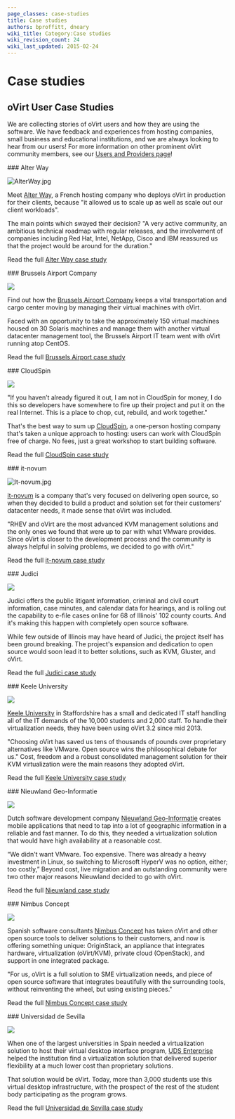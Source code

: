 ```yaml
---
page_classes: case-studies
title: Case studies
authors: bproffitt, dneary
wiki_title: Category:Case studies
wiki_revision_count: 24
wiki_last_updated: 2015-02-24
---
```


# Case studies

## oVirt User Case Studies

We are collecting stories of oVirt users and how they are using the software. We have feedback and experiences from hosting companies, small business and educational institutions, and we are always looking to hear from our users! For more information on other prominent oVirt community members, see our [Users and Providers page](/community/user-stories/users-and-providers/)!

<div class="case-studies">
<div class="case-study">
### Alter Way

![](AlterWay.jpg "AlterWay.jpg")

Meet [Alter Way](/community/user-stories/alter-way-case-study/), a French hosting company who deploys oVirt in production for their clients, because "it allowed us to scale up as well as scale out our client workloads".

The main points which swayed their decision? "A very active community, an ambitious technical roadmap with regular releases, and the involvement of companies including Red Hat, Intel, NetApp, Cisco and IBM reassured us that the project would be around for the duration."

Read the full [Alter Way case study](/community/user-stories/alter-way-case-study/)

</div>
<div class="case-study">
### Brussels Airport Company

![](BrusselsAirport.svg)

Find out how the [Brussels Airport Company](/community/user-stories/brussels-airport-case-study/) keeps a vital transportation and cargo center moving by managing their virtual machines with oVirt.

Faced with an opportunity to take the approximately 150 virtual machines housed on 30 Solaris machines and manage them with another virtual datacenter management tool, the Brussels Airport IT team went with oVirt running atop CentOS.

Read the full [Brussels Airport case study](/community/user-stories/brussels-airport-case-study/)

</div>
<div class="case-study">
### CloudSpin

![](Cloudspin.png)

"If you haven’t already figured it out, I am not in CloudSpin for money, I do this so developers have somewhere to fire up their project and put it on the real Internet. This is a place to chop, cut, rebuild, and work together."

That's the best way to sum up [CloudSpin](/community/user-stories/cloudspin-case-study/), a one-person hosting company that's taken a unique approach to hosting: users can work with CloudSpin free of charge. No fees, just a great workshop to start building software.

Read the full [CloudSpin case study](/community/user-stories/cloudspin-case-study/)

</div>
<div class="case-study">
### it-novum

![](It-novum.jpg‎ "It-novum.jpg‎")

[it-novum](/community/user-stories/it-novum-case-study/) is a company that's very focused on delivering open source, so when they decided to build a product and solution set for their customers' datacenter needs, it made sense that oVirt was included.

"RHEV and oVirt are the most advanced KVM management solutions and the only ones we found that were up to par with what VMware provides. Since oVirt is closer to the development process and the community is always helpful in solving problems, we decided to go with oVirt."

Read the full [it-novum case study](/community/user-stories/it-novum-case-study/)

</div>
<div class="case-study">
### Judici

![](Judici.png)

Judici offers the public litigant information, criminal and civil court information, case minutes, and calendar data for hearings, and is rolling out the capability to e-file cases online for 68 of Illinois' 102 county courts. And it's making this happen with completely open source software.

While few outside of Illinois may have heard of Judici, the project itself has been ground breaking. The project's expansion and dedication to open source would soon lead it to better solutions, such as KVM, Gluster, and oVirt.

Read the full [Judici case study](/community/user-stories/judici-case-study/)

</div>
<div class="case-study">
### Keele University

![](Keele.svg)

[Keele University](/community/user-stories/keele-university-case-study/) in Staffordshire has a small and dedicated IT staff handling all of the IT demands of the 10,000 students and 2,000 staff. To handle their virtualization needs, they have been using oVirt 3.2 since mid 2013.

"Choosing oVirt has saved us tens of thousands of pounds over proprietary alternatives like VMware. Open source wins the philosophical debate for us." Cost, freedom and a robust consolidated management solution for their KVM virtualization were the main reasons they adopted oVirt.

Read the full [Keele University case study](/community/user-stories/keele-university-case-study/)

</div>
<div class="case-study">
### Nieuwland Geo-Informatie

![](Nwld.png)

Dutch software development company [Nieuwland Geo-Informatie](/community/user-stories/nieuwland-case-study/) creates mobile applications that need to tap into a lot of geographic information in a reliable and fast manner. To do this, they needed a virtualization solution that would have high availability at a reasonable cost.

“We didn't want VMware. Too expensive. There was already a heavy investment in Linux, so switching to Microsoft HyperV was no option, either; too costly,” Beyond cost, live migration and an outstanding community were two other major reasons Nieuwland decided to go with oVirt.

Read the full [Nieuwland case study](/community/user-stories/nieuwland-case-study/)

</div>
<div class="case-study">
### Nimbus Concept

![](Nimbus.png)

Spanish software consultants [Nimbus Concept](/community/user-stories/nimbus-concept-case-study/) has taken oVirt and other open source tools to deliver solutions to their customers, and now is offering something unique: OriginStack, an appliance that integrates hardware, virtualization (oVirt/KVM), private cloud (OpenStack), and support in one integrated package.

"For us, oVirt is a full solution to SME virtualization needs, and piece of open source software that integrates beautifully with the surrounding tools, without reinventing the wheel, but using existing pieces."

Read the full [Nimbus Concept case study](/community/user-stories/nimbus-concept-case-study/)

</div>
<div class="case-study">
### Universidad de Sevilla

![](Sevilla.jpg)

When one of the largest universities in Spain needed a virtualization solution to host their virtual desktop interface program, [UDS Enterprise](https://www.udsenterprise.com/) helped the institution find a virtualization solution that delivered superior flexibility at a much lower cost than proprietary solutions.

That solution would be oVirt. Today, more than 3,000 students use this virtual desktop infrastructure, with the prospect of the rest of the student body participating as the program grows.

Read the full [Universidad de Sevilla case study](/community/user-stories/universidad-de-sevilla-case-study/)

</div>
</div>

